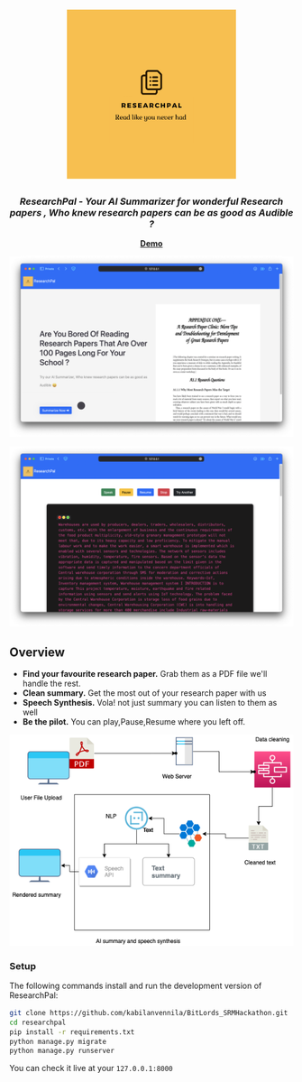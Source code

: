 <h1 align="center">
	<img
		width="300"
		alt="ResearchPal"
		src="mockups/logo.jpeg">
</h1>

<h3 align="center"><i>
	ResearchPal - Your AI Summarizer for wonderful Research papers , Who knew research papers can be as good as Audible ?</i>
</h3>

<p align="center">
	<strong>
		<a href="#">Demo</a>
	</strong>
</p>
<p align="center">
	<img src="mockups/mock1.png" width="550">
</p>
<p align="center">
	<img src="mockups/mock2.png" width="550">
</p>

## Overview

- **Find your favourite research paper.** Grab them as a PDF file we'll handle the rest.
- **Clean summary.** Get the most out of your research paper with us 
- **Speech Synthesis.** Vola! not just summary you can listen to them as well 
- **Be the pilot.** You can play,Pause,Resume where you left off.

<p align="center">
	<img src="mockups/Arch.png" width="550">
</p>

### Setup

The following commands install and run the development version of ResearchPal:

```sh
git clone https://github.com/kabilanvennila/BitLords_SRMHackathon.git
cd researchpal
pip install -r requirements.txt
python manage.py migrate
python manage.py runserver
```
You can check it live at your `127.0.0.1:8000`
